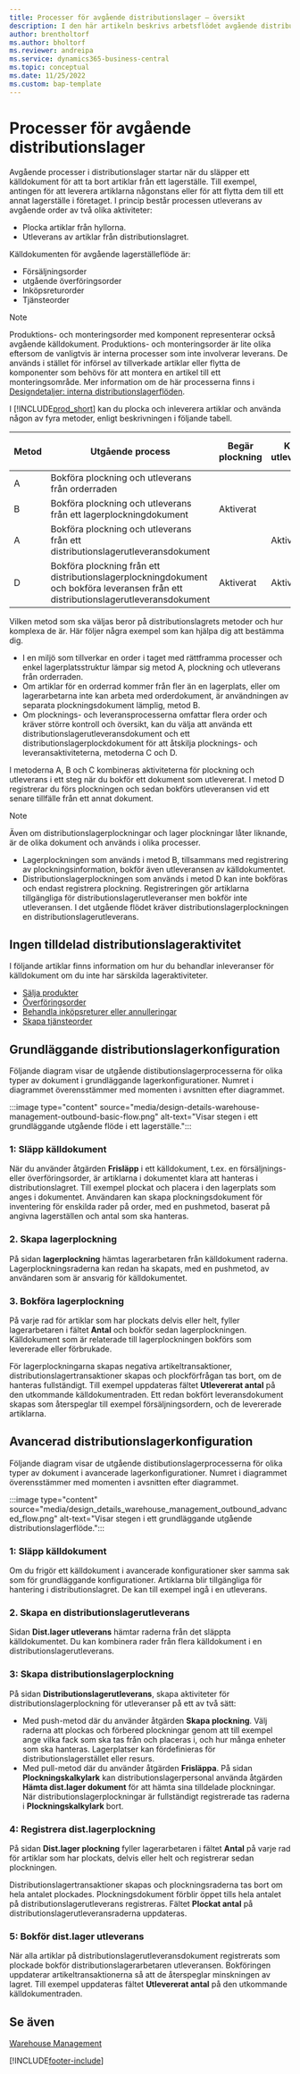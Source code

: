 ```yaml
---
title: Processer för avgående distributionslager – översikt
description: I den här artikeln beskrivs arbetsflödet avgående distributionslager.
author: brentholtorf
ms.author: bholtorf
ms.reviewer: andreipa
ms.service: dynamics365-business-central
ms.topic: conceptual
ms.date: 11/25/2022
ms.custom: bap-template
---
```

# <a name="outbound-warehouse-processes"></a>Processer för avgående distributionslager

Avgående processer i distributionslager startar när du släpper ett källdokument för att ta bort artiklar från ett lagerställe. Till exempel, antingen för att leverera artiklarna någonstans eller för att flytta dem till ett annat lagerställe i företaget. I princip består processen utleverans av avgående order av två olika aktiviteter:

* Plocka artiklar från hyllorna.
* Utleverans av artiklar från distributionslagret.

Källdokumenten för avgående lagerställeflöde är:  

* Försäljningsorder  
* utgående överföringsorder  
* Inköpsreturorder  
* Tjänsteorder  

> [!NOTE]
> Produktions- och monteringsorder med komponent representerar också avgående källdokument. Produktions- och monteringsorder är lite olika eftersom de vanligtvis är interna processer som inte involverar leverans. De används i stället för införsel av tillverkade artiklar eller flytta de komponenter som behövs för att montera en artikel till ett monteringsområde. Mer information om de här processerna finns i [Designdetaljer: interna distributionslagerflöden](design-details-internal-warehouse-flows.md).  

I [!INCLUDE[prod_short](includes/prod_short.md)] kan du plocka och inleverera artiklar och använda någon av fyra metoder, enligt beskrivningen i följande tabell.

|Metod|Utgående process|Begär plockning|Kräv utleverans|Komplexitetsnivå (mer information på [Warehouse Management – översikt](design-details-warehouse-management.md))|  
|------|----------------|-----|---------|-------------------------------------------------------------------------------------|  
|A|Bokföra plockning och utleverans från orderraden|||Ingen tilldelad distributionslageraktivitet.|  
|B|Bokföra plockning och utleverans från ett lagerplockningdokument|Aktiverat||Grundläggande: Order för order|  
|A|Bokföra plockning och utleverans från ett distributionslagerutleveransdokument||Aktiverat|Grundläggande: Konsoliderad inleverans-/utleveransbokföring för flera order.|  
|D|Bokföra plockning från ett distributionslagerplockningdokument och bokföra leveransen från ett distributionslagerutleveransdokument|Aktiverat|Aktiverat|Avancerat|  

Vilken metod som ska väljas beror på distributionslagrets metoder och hur komplexa de är. Här följer några exempel som kan hjälpa dig att bestämma dig.

* I en miljö som tillverkar en order i taget med rättframma processer och enkel lagerplatsstruktur lämpar sig metod A, plockning och utleverans från orderraden.
* Om artiklar för en orderrad kommer från fler än en lagerplats, eller om lagerarbetarna inte kan arbeta med orderdokument, är användningen av separata plockningsdokument lämplig, metod B.
* Om plocknings- och leveransprocesserna omfattar flera order och kräver större kontroll och översikt, kan du välja att använda ett distributionslagerutleveransdokument och ett distributionslagerplockdokument för att åtskilja plocknings- och leveransaktiviteterna, metoderna C och D.  

I metoderna A, B och C kombineras aktiviteterna för plockning och utleverans i ett steg när du bokför ett dokument som utlevererat. I metod D registrerar du förs plockningen och sedan bokförs utleveransen vid ett senare tillfälle från ett annat dokument.

> [!NOTE]
> Även om distributionslagerplockningar och lager plockningar låter liknande, är de olika dokument och används i olika processer.
> * Lagerplockningen som används i metod B, tillsammans med registrering av plockningsinformation, bokför även utleveransen av källdokumentet.
> * Distributionslagerplockningen som används i metod D kan inte bokföras och endast registrera plockning. Registreringen gör artiklarna tillgängliga för distributionslagerutleveranser men bokför inte utleveransen. I det utgående flödet kräver distributionslagerplockningen en distributionslagerutleverans.

## <a name="no-dedicated-warehouse-activity"></a>Ingen tilldelad distributionslageraktivitet

I följande artiklar finns information om hur du behandlar inleveranser för källdokument om du inte har särskilda lageraktiviteter.

* [Sälja produkter](sales-how-sell-products.md)
* [Överföringsorder](inventory-how-transfer-between-locations.md)
* [Behandla inköpsreturer eller annulleringar](purchasing-how-process-purchase-returns-cancellations.md)
* [Skapa tjänsteorder](service-how-to-create-service-orders.md)

## <a name="basic-warehouse-configurations"></a>Grundläggande distributionslagerkonfiguration

Följande diagram visar de utgående distibutionslagerprocesserna för olika typer av dokument i grundläggande lagerkonfigurationer. Numret i diagrammet överensstämmer med momenten i avsnitten efter diagrammet.  

:::image type="content" source="media/design-details-warehouse-management-outbound-basic-flow.png" alt-text="Visar stegen i ett grundläggande utgående flöde i ett lagerställe.":::

### <a name="1-release-a-source-document"></a>1: Släpp källdokument

När du använder åtgärden **Frisläpp** i ett källdokument, t.ex. en försäljnings- eller överföringsorder, är artiklarna i dokumentet klara att hanteras i distributionslagret. Till exempel plockat och placera i den lagerplats som anges i dokumentet. Användaren kan skapa plockningsdokument för inventering för enskilda rader på order, med en pushmetod, baserat på angivna lagerställen och antal som ska hanteras.  

### <a name="2-create-an-inventory-pick"></a>2. Skapa lagerplockning

På sidan **lagerplockning** hämtas lagerarbetaren från källdokument raderna. Lagerplockningsraderna kan redan ha skapats, med en pushmetod, av användaren som är ansvarig för källdokumentet.  

### <a name="3-post-an-inventory-pick"></a>3. Bokföra lagerplockning

På varje rad för artiklar som har plockats delvis eller helt, fyller lagerarbetaren i fältet **Antal** och bokför sedan lagerplockningen. Källdokument som är relaterade till lagerplockningen bokförs som levererade eller förbrukade.  

För lagerplockningarna skapas negativa artikeltransaktioner, distributionslagertransaktioner skapas och plockförfrågan tas bort, om de hanteras fullständigt. Till exempel uppdateras fältet **Utlevererat antal** på den utkommande källdokumentraden. Ett redan bokfört leveransdokument skapas som återspeglar till exempel försäljningsordern, och de levererade artiklarna.  

## <a name="advanced-warehouse-configurations"></a>Avancerad distributionslagerkonfiguration

Följande diagram visar de utgående distibutionslagerprocesserna för olika typer av dokument i avancerade lagerkonfigurationer. Numret i diagrammet överensstämmer med momenten i avsnitten efter diagrammet.  

:::image type="content" source="media/design_details_warehouse_management_outbound_advanced_flow.png" alt-text="Visar stegen i ett grundläggande utgående distributionslagerflöde.":::

### <a name="1-release-a-source-document-1"></a>1: Släpp källdokument

Om du frigör ett källdokument i avancerade konfigurationer sker samma sak som för grundläggande konfigurationer. Artiklarna blir tillgängliga för hantering i distributionslagret. De kan till exempel ingå i en utleverans.  

### <a name="2-create-a-warehouse-shipment"></a>2. Skapa en distributionslagerutleverans

Sidan **Dist.lager utleverans** hämtar raderna från det släppta källdokumentet. Du kan kombinera rader från flera källdokument i en distributionslagerutleverans.  

### <a name="3-create-a-warehouse-pick"></a>3: Skapa distributionslagerplockning

På sidan **Distributionslagerutleverans**, skapa aktiviteter för distributionslagerplockning för utleveranser på ett av två sätt:

- Med push-metod där du använder åtgärden **Skapa plockning**. Välj raderna att plockas och förbered plockningar genom att till exempel ange vilka fack som ska tas från och placeras i, och hur många enheter som ska hanteras. Lagerplatser kan fördefinieras för distributionslagerstället eller resurs.
- Med pull-metod där du använder åtgärden **Frisläppa**. På sidan **Plockningskalkylark** kan distributionslagerpersonal använda åtgärden **Hämta dist.lager dokument** för att hämta sina tilldelade plockningar. När distributionslagerplockningar är fullständigt registrerade tas raderna i **Plockningskalkylark** bort.

### <a name="4-register-a-warehouse-pick"></a>4: Registrera dist.lagerplockning

På sidan **Dist.lager plockning** fyller lagerarbetaren i fältet **Antal** på varje rad för artiklar som har plockats, delvis eller helt och registrerar sedan plockningen.

Distributionslagertransaktioner skapas och plockningsraderna tas bort om hela antalet plockades. Plockningsdokument förblir öppet tills hela antalet på distributionslagerutleverans registreras. Fältet **Plockat antal** på distributionslagerutleveransraderna uppdateras.  

### <a name="5-post-the-warehouse-shipment"></a>5: Bokför dist.lager utleverans

När alla artiklar på distributionslagerutleveransdokument registrerats som plockade bokför distributionslagerarbetaren utleveransen. Bokföringen uppdaterar artikeltransaktionerna så att de återspeglar minskningen av lagret. Till exempel uppdateras fältet **Utlevererat antal** på den utkommande källdokumentraden.  

## <a name="see-also"></a>Se även

[Warehouse Management](design-details-warehouse-management.md)  

[!INCLUDE[footer-include](includes/footer-banner.md)]
